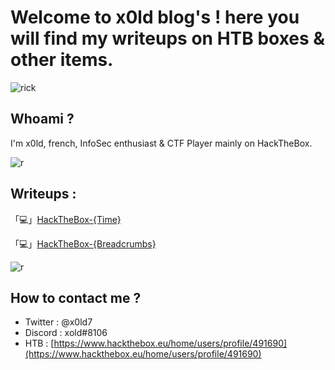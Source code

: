 
# Welcome to x0ld blog's ! here you will find my writeups on HTB boxes & other items.





![rick](https://64.media.tumblr.com/51015ec638a516f7f7d353ca198a5091/tumblr_pdbo9wBAe11xd0gvgo1_1280.gif)


## Whoami ? 


I'm x0ld, french, InfoSec enthusiast & CTF Player mainly on HackTheBox.


![r](https://cdn.discordapp.com/attachments/519930659620257797/832739076687134800/68747470733a2f2f692e696d6775722e636f6d2f344d37495777502e676966.gif)


##  Writeups :

「💻」<a href="blog/hackthebox-time">HackTheBox-{Time}</a>

「💻」<a href="blog/hackthebox-breadcrumbs">HackTheBox-{Breadcrumbs}</a>


![r](https://cdn.discordapp.com/attachments/519930659620257797/832739076687134800/68747470733a2f2f692e696d6775722e636f6d2f344d37495777502e676966.gif)


##  How to contact me ? 


- Twitter : @x0ld7
- Discord : xold#8106
- HTB : [https://www.hackthebox.eu/home/users/profile/491690](https://www.hackthebox.eu/home/users/profile/491690)


